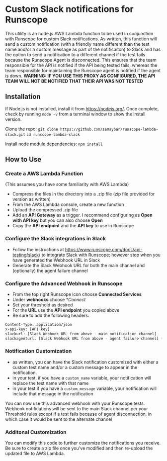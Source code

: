 Custom Slack notifications for Runscope
=====================

This utility is an node.js AWS Lambda function to be used in conjunction with Runscope for custom Slack notifications. As written, this function will send a custom notification (with a friendly name different than the test name and/or a custom message as part of the notificaiton) to Slack and has the option to send a notification to a different channel if the test fails because the Runscope Agent is disconnected. This ensures that the team responsible for the API is notified if the API being tested fails, whereas the team responsible for maintaining the Runscope agent is notified if the agent is down. **WARNING: IF YOU USE THIS PROXY AS CONFIGURED, THE API TEAM WILL NOT BE NOTIFIED THAT THEIR API WAS NOT TESTED**

## Installation
If Node.js is not installed, install it from https://nodejs.org/. Once complete, check by running ```node -v``` from a terminal window to show the install version.

Clone the repo:
`git clone https://github.com/samaybar/runscope-lambda-slack.git`
`cd runscope-lambda-slack`

Install node module dependencies:
`npm install`

## How to Use

### Create a AWS Lambda Function
(This assumes you have some familiarity with AWS Lambda)

- Compress the files in the directory into a .zip file (zip file provided for version as written)
- From the AWS Lambda console, create a new function
- Upload the compressed .zip file
- Add an **API Gateway** as a trigger. I recommend configuring as **Open with API key** but you can also choose **Open**  
- Copy the **API endpoint** and the **API key** to use in Runscope

### Configure the Slack integrations in Slack
- Follow the instructions at https://www.runscope.com/docs/api-testing/slack/ to integrate Slack with Runscope; however stop when you have generated the Webhook URL in Slack
- Generate the Slack Webhook URL for both the main channel and (optionally) the agent failure channel

### Configure the Advanced Webhook in Runscope

- From the top right Runscope icon choose **Connected Services**
- Under **webhooks** choose **Connect*
- Set your threshold as desired
- For the **URL** use the **API endpoint** you copied above
- Be sure to add the following headers:
```bash
Content-Type: application/json
x-api-key: [API key]
slackurl: [Slack Webhook URL from above - main notification channel]
slackagenturl: [Slack Webhook URL from above - agent failure channel] (optional)
```
### Notification Customization

- as written, you can have the Slack notification customized with either a custom test name and/or a custom message to appear in the notification.
- in your test, if you have a `custom_name` variable, your notification will replace the test name with that name
- in your test if you have a `custom_message` variable, your notification will include that message in the notification


You can now use this advanced webhook with your Runscope tests. Webhook notifications will be sent to the main Slack channel per your Threshold rules except if a test fails because of agent disconnection, in which case it would be sent to the alternate channel

### Additonal Customization

You can modify this code to further customize the notifications you receive. Be sure to create a zip file once you've modified and then re-upload the updated file to AWS Lambda.